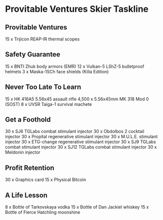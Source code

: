 # Provitable Ventures Skier Taskline

## Provitable Ventures

15 x Trijicon REAP-IR thermal scopes

## Safety Guarantee

15 x BNTI Zhuk body armors (EMR)
12 x Vulkan-5 LShZ-5 bulletproof helmets
3 x Maska-1SCh face shields (Killa Edition)

## Never Too Late To Learn

15 x HK 416A5 5.56x45 assault rifle
4,500 x 5.56x45mm MK 318 Mod 0 (SOST)
8 x UVSR Taiga-1 survival machete

## Get a Foothold

30 x SJ6 TGLabs combat stimulant injector
30 x Obdolbos 2 cocktail injector
30 x Propital regenerative stimulant injector
30 x M.U.L.E. stimulant injector
30 x ETG-change regenerative stimulant injector
30 x SJ9 TGLabs combat stimulant injector
30 x SJ12 TGLabs combat stimulant injector
30 x Meldonin injector

## Profit Retention

30 x Graphics card
15 x Physical Bitcoin

## A Life Lesson

8 x Bottle of Tarkovskaya vodka
15 x Bottle of Dan Jackiel whiskey
15 x Bottle of Fierce Hatchling moonshine
